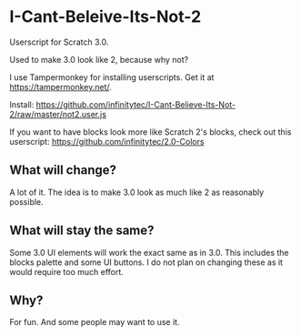 # I-Cant-Beleive-Its-Not-2
Userscript for Scratch 3.0.

Used to make 3.0 look like 2, because why not?

I use Tampermonkey for installing userscripts. Get it at <https://tampermonkey.net/>.

Install: <https://github.com/infinitytec/I-Cant-Believe-Its-Not-2/raw/master/not2.user.js>

If you want to have blocks look more like Scratch 2's blocks, check out this userscript: <https://github.com/infinitytec/2.0-Colors>
## What will change?
A lot of it. The idea is to make 3.0 look as much like 2 as reasonably possible.
## What will stay the same?
Some 3.0 UI elements will work the exact same as in 3.0.
This includes the blocks palette and some UI buttons. I do not plan on changing these as it would require too much effort.
## Why?
For fun. And some people may want to use it.
